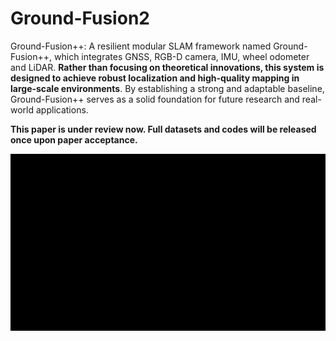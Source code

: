 # Ground-Fusion2
Ground-Fusion++: 
A resilient modular SLAM framework named Ground-Fusion++, which integrates GNSS, RGB-D camera, IMU, wheel odometer and LiDAR. **Rather than focusing on theoretical innovations, this system is designed to achieve robust localization and high-quality mapping in large-scale environments**. By establishing a strong and adaptable baseline, Ground-Fusion++ serves as a solid foundation for future research and real-world applications.

**This paper is under review now. Full datasets and codes will be released once upon paper acceptance.**

<div align=center>
<img src="https://github.com/sjtuyinjie/Ground-Fusion2/blob/main/fig/demo.gif" width="800px">
</div>
